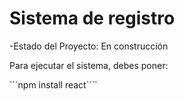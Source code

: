 <h1> Sistema de registro</h1>

-Estado del Proyecto: En construcción

Para ejecutar el sistema, debes poner:

```npm install react````
